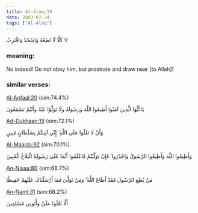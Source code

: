 ```yaml
---
title: Al-Alaq:19
date: 2003-07-24
tags: ["Al-Alaq"]
---
```

كَلَّا لَا تُطِعْهُ وَاسْجُدْ وَاقْتَرِبْ ۩
### meaning: 
No indeed! Do not obey him, but prostrate and draw near [to Allah]!
### similar verses: 

[Al-Anfaal:20](/8/20) (sim:74.4%)

يَا أَيُّهَا الَّذِينَ آمَنُوا أَطِيعُوا اللَّهَ وَرَسُولَهُ وَلَا تَوَلَّوْا عَنْهُ وَأَنْتُمْ تَسْمَعُونَ

[Ad-Dukhaan:19](/44/19) (sim:72.1%)

وَأَنْ لَا تَعْلُوا عَلَى اللَّهِ ۖ إِنِّي آتِيكُمْ بِسُلْطَانٍ مُبِينٍ

[Al-Maaida:92](/5/92) (sim:70.1%)

وَأَطِيعُوا اللَّهَ وَأَطِيعُوا الرَّسُولَ وَاحْذَرُوا ۚ فَإِنْ تَوَلَّيْتُمْ فَاعْلَمُوا أَنَّمَا عَلَىٰ رَسُولِنَا الْبَلَاغُ الْمُبِينُ

[An-Nisaa:80](/4/80) (sim:68.7%)

مَنْ يُطِعِ الرَّسُولَ فَقَدْ أَطَاعَ اللَّهَ ۖ وَمَنْ تَوَلَّىٰ فَمَا أَرْسَلْنَاكَ عَلَيْهِمْ حَفِيظًا

[An-Naml:31](/27/31) (sim:68.2%)

أَلَّا تَعْلُوا عَلَيَّ وَأْتُونِي مُسْلِمِينَ
